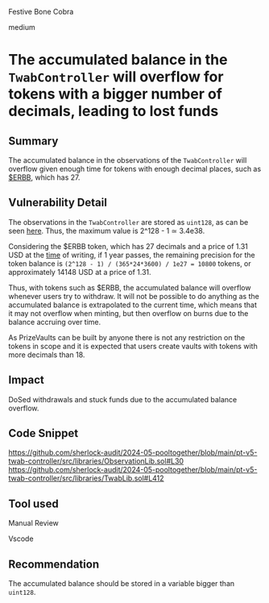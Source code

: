 Festive Bone Cobra

medium

# The accumulated balance in the `TwabController` will overflow for tokens with a bigger number of decimals, leading to lost funds

## Summary

The accumulated balance in the observations of the `TwabController` will overflow given enough time for tokens with enough decimal places, such as [$ERBB](https://etherscan.io/address/0x5702a4487da07c827cde512e2d5969cb430cd839#code), which has 27.

## Vulnerability Detail

The observations in the `TwabController` are stored as `uint128`, as can be seen [here](https://github.com/sherlock-audit/2024-05-pooltogether/blob/main/pt-v5-twab-controller/src/libraries/ObservationLib.sol#L30). Thus, the maximum value is 2^128 - 1 ≃ 3.4e38.

Considering the $ERBB token, which has 27 decimals and a price of 1.31 USD at the [time](https://coinmarketcap.com/dexscan/ethereum/0x8d7625fcf354c0961ac51fc121b9dd1708d6b226/) of writing, if 1 year passes, the remaining precision for the token balance is `(2^128 - 1) / (365*24*3600) / 1e27 = 10800` tokens, or approximately 14148 USD at a price of 1.31.

Thus, with tokens such as $ERBB, the accumulated balance will overflow whenever users try to withdraw. It will not be possible to do anything as the accumulated balance is extrapolated to the current time, which means that it may not overflow when minting, but then overflow on burns due to the balance accruing over time.

As PrizeVaults can be built by anyone there is not any restriction on the tokens in scope and it is expected that users create vaults with tokens with more decimals than 18.

## Impact

DoSed withdrawals and stuck funds due to the accumulated balance overflow.

## Code Snippet

https://github.com/sherlock-audit/2024-05-pooltogether/blob/main/pt-v5-twab-controller/src/libraries/ObservationLib.sol#L30
https://github.com/sherlock-audit/2024-05-pooltogether/blob/main/pt-v5-twab-controller/src/libraries/TwabLib.sol#L412

## Tool used

Manual Review

Vscode

## Recommendation

The accumulated balance should be stored in a variable bigger than `uint128`.
